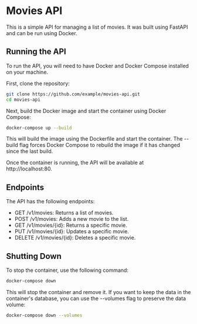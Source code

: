 # Movies API

This is a simple API for managing a list of movies. It was built using FastAPI and can be run using Docker.

## Running the API

To run the API, you will need to have Docker and Docker Compose installed on your machine.

First, clone the repository:

```bash
git clone https://github.com/example/movies-api.git
cd movies-api
```

Next, build the Docker image and start the container using Docker Compose:

```bash
docker-compose up --build
```

This will build the image using the Dockerfile and start the container. The --build flag forces Docker Compose to rebuild the image if it has changed since the last build.

Once the container is running, the API will be available at http://localhost:80.

## Endpoints

The API has the following endpoints:

- GET /v1/movies: Returns a list of movies.
- POST /v1/movies: Adds a new movie to the list.
- GET /v1/movies/{id}: Returns a specific movie.
- PUT /v1/movies/{id}: Updates a specific movie.
- DELETE /v1/movies/{id}: Deletes a specific movie.

## Shutting Down

To stop the container, use the following command:

```bash
docker-compose down
```

This will stop the container and remove it. If you want to keep the data in the container's database, you can use the --volumes flag to preserve the data volume:

```bash
docker-compose down --volumes
```
